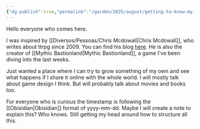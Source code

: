 ```yaml
---
{"dg-publish":true,"permalink":"/garden/2025/august/getting-to-know-my-garden/","created":"2025-08-25T15:31:11.900+02:00","updated":"2025-09-02T10:33:23.156+02:00"}
---
```


Hello everyone who comes here.

I was inspired by [[Diversos/Pessoas/Chris Mcdowall\|Chris Mcdowall]],  who writes about ttrpg since 2009. You can find his blog [here](https://www.bastionland.com/). He is also the creator of [[Mythic Bastionland\|Mythic Bastionland]], a game I've been diving into the last weeks.

Just wanted a place where I can try to grow something of my own and see what happens if I share it online with the whole world. I will mostly talk about game design I think. But will probably talk about movies and books too.

For everyone who is curious the timestamp is following the [[Obisidian\|Obisidian]] format of yyyy-mm-dd. Maybe I will create a note to explain this? Who knows. Still getting my head around how to structure all this.